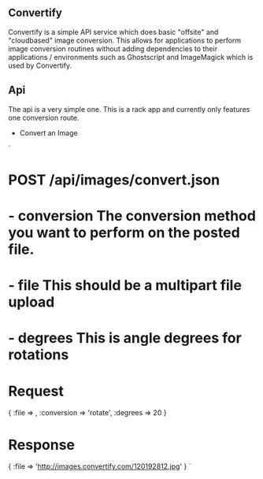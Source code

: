 Convertify
---

  Convertify is a simple API service which does basic "offsite" and "cloudbased" image conversion.
  This allows for applications to perform image conversion routines without adding dependencies to their
  applications / environments such as Ghostscript and ImageMagick which is used by Convertify.
  
  
Api
---
  
  The api is a very simple one. This is a rack app and currently only features one conversion route.
  
  
  * Convert an Image
  
  `
  # POST /api/images/convert.json
  
  # - conversion            The conversion method you want to perform on the posted file.
  # - file                  This should be a multipart file upload
  # - degrees               This is angle degrees for rotations
  
  # Request
  {
    :file => <MultiPart/>,
    :conversion => 'rotate',
    :degrees => 20
  }
  
  # Response
  {
    :file => 'http://images.convertify.com/120192812.jpg'
  }
  `